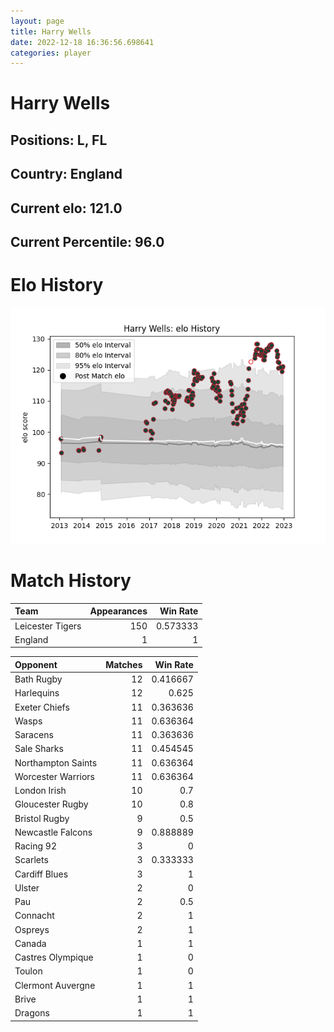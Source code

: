 ```yaml
---  
layout: page  
title: Harry Wells  
date: 2022-12-18 16:36:56.698641  
categories: player  
---
```

# Harry Wells

## Positions: L, FL

## Country: England

## Current elo: 121.0

## Current Percentile: 96.0

# Elo History


![elo history](history_HarryWells.png)
# Match History


| Team             |   Appearances |   Win Rate |
|:-----------------|--------------:|-----------:|
| Leicester Tigers |           150 |   0.573333 |
| England          |             1 |   1        |

| Opponent           |   Matches |   Win Rate |
|:-------------------|----------:|-----------:|
| Bath Rugby         |        12 |   0.416667 |
| Harlequins         |        12 |   0.625    |
| Exeter Chiefs      |        11 |   0.363636 |
| Wasps              |        11 |   0.636364 |
| Saracens           |        11 |   0.363636 |
| Sale Sharks        |        11 |   0.454545 |
| Northampton Saints |        11 |   0.636364 |
| Worcester Warriors |        11 |   0.636364 |
| London Irish       |        10 |   0.7      |
| Gloucester Rugby   |        10 |   0.8      |
| Bristol Rugby      |         9 |   0.5      |
| Newcastle Falcons  |         9 |   0.888889 |
| Racing 92          |         3 |   0        |
| Scarlets           |         3 |   0.333333 |
| Cardiff Blues      |         3 |   1        |
| Ulster             |         2 |   0        |
| Pau                |         2 |   0.5      |
| Connacht           |         2 |   1        |
| Ospreys            |         2 |   1        |
| Canada             |         1 |   1        |
| Castres Olympique  |         1 |   0        |
| Toulon             |         1 |   0        |
| Clermont Auvergne  |         1 |   1        |
| Brive              |         1 |   1        |
| Dragons            |         1 |   1        |